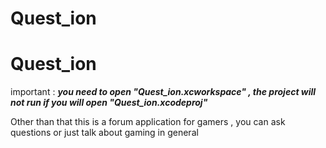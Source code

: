 # Quest_ion

# Quest_ion
important :  *************you need to open "Quest_ion.xcworkspace" , the project will not run if you will open "Quest_ion.xcodeproj"*************

Other than that this is a forum application for gamers , you can ask questions or just talk about gaming in general
